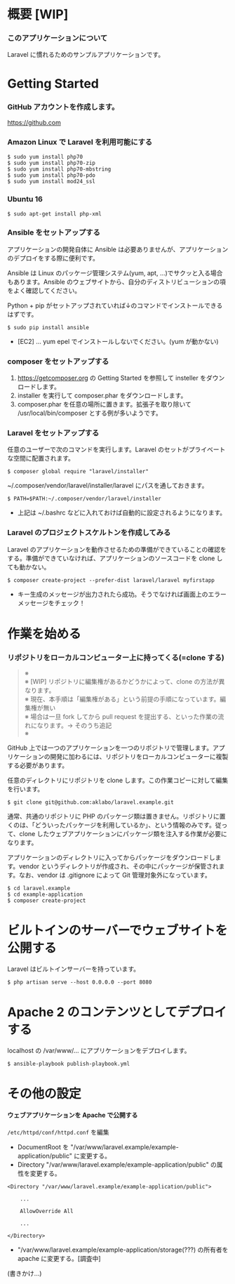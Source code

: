 # 概要 [WIP]

### このアプリケーションについて

Laravel に慣れるためのサンプルアプリケーションです。

# Getting Started

### GitHub アカウントを作成します。

https://github.com

### Amazon Linux で Laravel を利用可能にする

```
$ sudo yum install php70
$ sudo yum install php70-zip
$ sudo yum install php70-mbstring
$ sudo yum install php70-pdo
$ sudo yum install mod24_ssl
```

### Ubuntu 16

```
$ sudo apt-get install php-xml
```

### Ansible をセットアップする

アプリケーションの開発自体に Ansible は必要ありませんが、アプリケーションのデプロイをする際に便利です。

Ansible は Linux のパッケージ管理システム(yum, apt, ...)でサクッと入る場合もあります。Ansible のウェブサイトから、自分のディストリビューションの項をよく確認してください。

Python + pip がセットアップされていれば↓のコマンドでインストールできるはずです。

```
$ sudo pip install ansible
```


- [EC2] ... yum epel でインストールしないでください。(yum が動かない)

### composer をセットアップする

1. https://getcomposer.org の Getting Started を参照して insteller をダウンロードします。
2. installer を実行して composer.phar をダウンロードします。
3. composer.phar を任意の場所に置きます。拡張子を取り除いて /usr/local/bin/composer とする例が多いようです。

### Laravel をセットアップする

任意のユーザーで次のコマンドを実行します。Laravel のセットがプライベートな空間に配置されます。

```
$ composer global require "laravel/installer"
```

~/.composer/vendor/laravel/installer/laravel にパスを通しておきます。

```
$ PATH=$PATH:~/.composer/vendor/laravel/installer
```

- 上記は ~/.bashrc などに入れておけば自動的に設定されるようになります。

### Laravel のプロジェクトスケルトンを作成してみる

Laravel のアプリケーションを動作させるための準備ができていることの確認をする。準備ができていなければ、アプリケーションのソースコードを clone しても動かない。

```
$ composer create-project --prefer-dist laravel/laravel myfirstapp
```

- キー生成のメッセージが出力されたら成功。そうでなければ画面上のエラーメッセージをチェック！

# 作業を始める

### リポジトリをローカルコンピューター上に持ってくる(=clone する)


> ※    
> ※ [WIP] リポジトリに編集権があるかどうかによって、clone の方法が異なります。       
> ※ 現在、本手順は「編集権がある」という前提の手順になっています。編集権が無い        
> ※ 場合は一旦 fork してから pull request を提出する、といった作業の流れになります。→ そのうち追記           
> ※        

GitHub 上では一つのアプリケーションを一つのリポジトリで管理します。アプリケーションの開発に加わるには、リポジトリをローカルコンピューターに複製する必要があります。

任意のディレクトリにリポジトリを clone します。この作業コピーに対して編集を行います。

```
$ git clone git@github.com:aklabo/laravel.example.git
```

通常、共通のリポジトリに PHP のパッケージ類は置きません。リポジトリに置くのは、「どういったパッケージを利用しているか」、という情報のみです。従って、clone したウェブアプリケーションにパッケージ類を注入する作業が必要になります。

アプリケーションのディレクトリに入ってからパッケージをダウンロードします。vendor というディレクトリが作成され、その中にパッケージが保管されます。なお、vendor は .gitignore によって Git 管理対象外になっています。

```
$ cd laravel.example
$ cd example-application
$ composer create-project
```


# ビルトインのサーバーでウェブサイトを公開する

Laravel はビルトインサーバーを持っています。

```
$ php artisan serve --host 0.0.0.0 --port 8080
```

# Apache 2 のコンテンツとしてデプロイする

localhost の /var/www/... にアプリケーションをデプロイします。

```
$ ansible-playbook publish-playbook.yml
```

# その他の設定

#### ウェブアプリケーションを Apache で公開する

`/etc/httpd/conf/httpd.conf` を編集

- DocumentRoot を "/var/www/laravel.example/example-application/public" に変更する。
- Directory "/var/www/laravel.example/example-application/public" の属性を変更する。

```
<Directory "/var/www/laravel.example/example-application/public">

	...

	AllowOverride All

	...

</Directory>
```

- "/var/www/laravel.example/example-application/storage(???) の所有者を apache に変更する。[調査中]

(書きかけ...)



